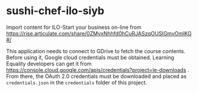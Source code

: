 # sushi-chef-ilo-siyb
Import content for ILO-Start your business on-line from  https://rise.articulate.com/share/0ZMyxNhhfd0hCuRJASzqOUSIGmvOmlKG#/


This application needs to connect to GDrive to fetch the course contents.
Before using it, Google cloud credentials must be obtained.
Learning Equality developers can get it from https://console.cloud.google.com/apis/credentials?project=le-downloads . From there, the OAuth 2.0 credentials must be downloaded and placed as `credentials.json` in the `credentials` folder of this project.
